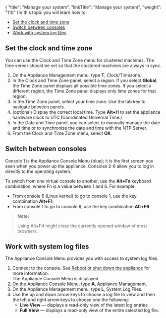 {
    "title": "Manage your system",
    "linkTitle": "Manage your system",
    "weight": "110"
}In this topic you will learn how to:

-   [Set the clock and time zone](#_Toc331683661)
-   [Switch between consoles](#_Toc331683667)
-   [Work with system log files](#Work)

<span id="_Toc331683661"></span>

## Set the clock and time zone

You can use the Clock and Time Zone menu for clustered machines. The time server should be set so that the clustered machines are always in sync.

1.  On the Appliance Management menu, type **T**, Clock/Timezone.
2.  In the Clock and Time Zone panel, select a region. If you select **Global**, the Time Zone panel displays all possible time zones. If you select a different region, the Time Zone panel displays only time zones for that region.
3.  In the Time Zone panel, select your time zone. Use the tab key to navigate between panels.
4.  (optional) Display the correct local time. Type **Alt+H** to set the appliance hardware clock to UTC (Coordinated Universal Time.)
5.  In the Date and Time panel, you can select to manually manage the date and time or to synchronize the date and time with the NTP Server.
6.  From the Clock and Time Zone menu, select **OK**.

<span id="_Toc331683667"></span>

## Switch between consoles

Console 1 is the Appliance Console Menu (blue); it is the first screen you seen when you power up the appliance. Consoles 2-6 allow you to log in directly to the operating system.

To switch from one virtual console to another, use the **Alt+Fn** keyboard combination, where Fn is a value between 1 and 6. For example:

-   From console 6 (Linux kernel) to go to console 1, use the key combination **Alt+F1**.
-   From console 1 to go to console 6, use the key combination **Alt+F6**.

> **Note:**
>
> Using Alt+F4 might close the currently opened window of most browsers.

<span id="Work"></span>

## Work with system log files

The Appliance Console Menu provides you with access to system log files.

1.  Connect to the console. See [Reboot or shut down the appliance](../appliancestartup_reboot_shutdown#_Ref331672216) for more information.  
    The Appliance Console Menu is displayed.
2.  On the Appliance Console Menu, type **A**, Appliance Management.
3.  On the Appliance Management menu, type **L**, System Log Files.
4.  Use the up and down arrow keys to choose a log file to view and then the left and right arrow keys to choose one the following:
    -   **Live View** — displays a read-only view of the latest log entries
    -   **Full View** — displays a read-only view of the entire selected log file.

